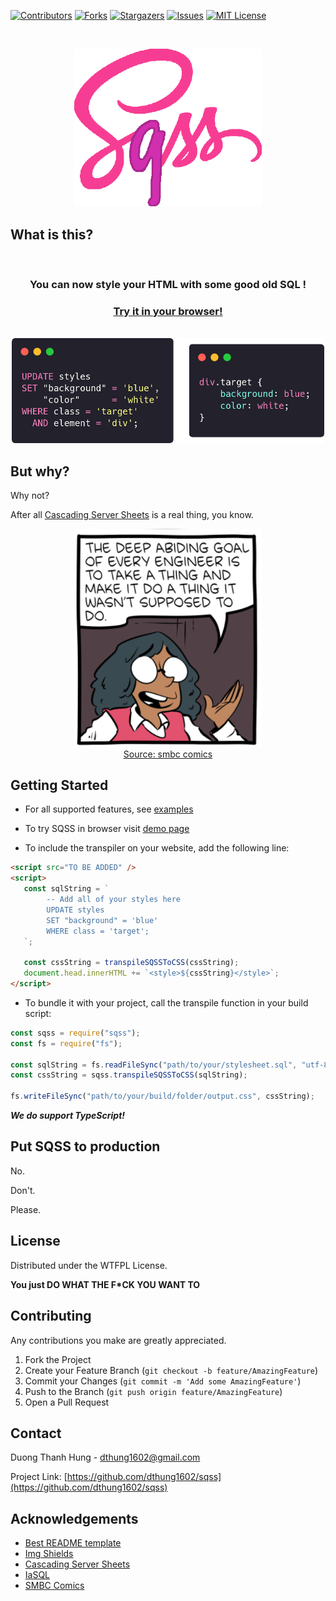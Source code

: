 <!-- README template from https://github.com/dthung1602/sqss -->


[![Contributors][contributors-shield]][contributors-url]
[![Forks][forks-shield]][forks-url]
[![Stargazers][stars-shield]][stars-url]
[![Issues][issues-shield]][issues-url]
[![MIT License][license-shield]][license-url]

<!-- PROJECT LOGO -->
<br />
<p align="center">
  <a href="">
    <img src="docs/img/logo3.png" alt="SQSS" width="300">
  </a>
</p>


<!-- ABOUT THE PROJECT -->
## What is this?

<br />
<div align="center">
   <h3>You can now style your HTML with some good old SQL !</h3>
   <a href="https://dthung1602.github.io/sqss" ><h3>Try it in your browser!</h3></a>
   <br />
   <img src="docs/img/demo.png" width="500" />
</div>

## But why?

Why not?

After all [Cascading Server Sheets](https://dev.to/thormeier/dont-try-this-at-home-css-as-the-backend-what-3oih) is a
real thing, you know.

<p align="center">
    <img src="docs/img/comic.png" width="300"/>
    <br />
    <a href="https://www.smbc-comics.com/comic/qc">Source: smbc comics</a>
</p>


<!-- GETTING STARTED -->
## Getting Started

- For all supported features, see [examples](https://github.com/dthung1602/sqss/blob/master/example.md)

- To try SQSS in browser visit [demo page](https://dthung1602.github.io/sqss)

- To include the transpiler on your website, add the following line:

```html
<script src="TO BE ADDED" />
<script>
   const sqlString = `
        -- Add all of your styles here
        UPDATE styles
        SET "background" = 'blue'
        WHERE class = 'target';
   `;
   
   const cssString = transpileSQSSToCSS(cssString);
   document.head.innerHTML += `<style>${cssString}</style>`;
</script>
```

- To bundle it with your project, call the transpile function in your build script:

```js
const sqss = require("sqss");
const fs = require("fs");

const sqlString = fs.readFileSync("path/to/your/stylesheet.sql", "utf-8");
const cssString = sqss.transpileSQSSToCSS(sqlString);

fs.writeFileSync("path/to/your/build/folder/output.css", cssString);
```

**_We do support TypeScript!_**

## Put SQSS to production

No. 

Don't. 

Please.


<!-- LICENSE -->
## License

Distributed under the WTFPL License.

**You just DO WHAT THE F*CK YOU WANT TO**


<!-- CONTRIBUTING -->
## Contributing

Any contributions you make are greatly appreciated.

1. Fork the Project
2. Create your Feature Branch (`git checkout -b feature/AmazingFeature`)
3. Commit your Changes (`git commit -m 'Add some AmazingFeature'`)
4. Push to the Branch (`git push origin feature/AmazingFeature`)
5. Open a Pull Request






<!-- CONTACT -->
## Contact

Duong Thanh Hung - [dthung1602@gmail.com](mailto:dthung1602@gmail.com)

Project Link: [https://github.com/dthung1602/sqss](https://github.com/dthung1602/sqss)



<!-- ACKNOWLEDGEMENTS -->
## Acknowledgements
* [Best README template](https://github.com/othneildrew/Best-README-Template)
* [Img Shields](https://shields.io)
* [Cascading Server Sheets](https://dev.to/thormeier/dont-try-this-at-home-css-as-the-backend-what-3oih)
* [IaSQL](https://iasql.com/)
* [SMBC Comics](https://www.smbc-comics.com/comic/qc)






<!-- MARKDOWN LINKS & IMAGES -->
<!-- https://www.markdownguide.org/basic-syntax/#reference-style-links -->
[contributors-shield]: https://img.shields.io/github/contributors/dthung1602/sqss.svg?style=flat-square
[contributors-url]: https://github.com/dthung1602/sqss/graphs/contributors
[forks-shield]: https://img.shields.io/github/forks/dthung1602/sqss.svg?style=flat-square
[forks-url]: https://github.com/dthung1602/sqss/network/members
[stars-shield]: https://img.shields.io/github/stars/dthung1602/sqss.svg?style=flat-square
[stars-url]: https://github.com/dthung1602/sqss/stargazers
[issues-shield]: https://img.shields.io/github/issues/dthung1602/sqss.svg?style=flat-square
[issues-url]: https://github.com/dthung1602/sqss/issues
[license-shield]: https://img.shields.io/github/license/dthung1602/sqss.svg?style=flat-square
[license-url]: https://github.com/dthung1602/sqss/blob/master/LICENSE
